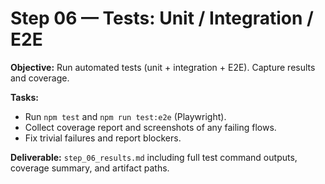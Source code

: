 # Step 06 — Tests: Unit / Integration / E2E


**Objective:** Run automated tests (unit + integration + E2E). Capture results and coverage.


**Tasks:**
- Run `npm test` and `npm run test:e2e` (Playwright).
- Collect coverage report and screenshots of any failing flows.
- Fix trivial failures and report blockers.


**Deliverable:** `step_06_results.md` including full test command outputs, coverage summary, and artifact paths.
